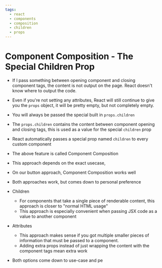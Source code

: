 ```yaml
---
tags:
  - react
  - components
  - composition
  - children
  - props
---
```

# Component Composition - The Special Children Prop


* If I pass something between opening component and closing component tags, the content is not output on the page. React doesn't know where to output the code.
* Even if you're not setting any attributes, React will still continue to give you the `props` object, it will be pretty empty, but not completely empty.
* You will always be passed the special built in `props.children`

* The `props.children` contains the content between component opening and closing tags, this is used as a value for the special `children` prop
* React automatically passes a special prop named `children` to every custom component


* The above feature is called Component Composition
* This approach depends on the exact usecase,
* On our button approach, Component Composition works well
* Both approaches work, but comes down to personal preference

* Children
	* For components that take a single piece of renderable content, this approach is closer to "normal HTML usage"
	* This approach is especially convenient when passing JSX code as a value to another component
* Attributes
	* This approach makes sense if you got multiple smaller pieces of information that must be passed to a component.
	* Adding extra props instead of just wrapping the content with the component tags mean extra work

* Both options come down to use-case and pe